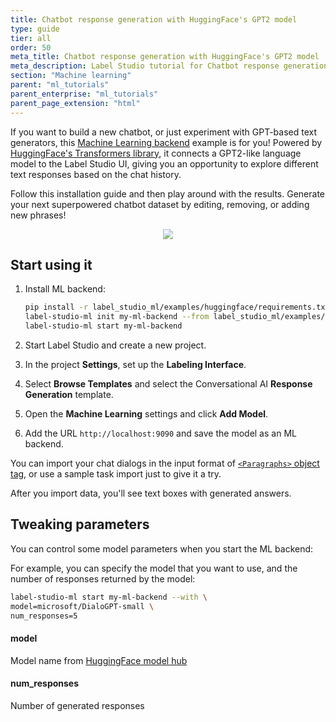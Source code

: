 ```yaml
---
title: Chatbot response generation with HuggingFace's GPT2 model
type: guide
tier: all
order: 50
meta_title: Chatbot response generation with HuggingFace's GPT2 model
meta_description: Label Studio tutorial for Chatbot response generation with HuggingFace's GPT2 model
section: "Machine learning"
parent: "ml_tutorials"
parent_enterprise: "ml_tutorials"
parent_page_extension: "html"
---
```



If you want to build a new chatbot, or just experiment with GPT-based text generators, this [Machine Learning backend](/guide/ml.html) example is for you! Powered by [HuggingFace's Transformers library](https://github.com/huggingface/transformers), 
it connects a GPT2-like language model to the Label Studio UI, giving you an opportunity to explore different text responses based on the chat history.


Follow this installation guide and then play around with the results. Generate your next superpowered chatbot dataset by editing, removing, or adding new phrases!


<div style="margin:auto; text-align:center; width:100%"><img src="/images/ml-backend-chatbot.png" style="opacity: 0.7"/></div>

## Start using it

1. Install ML backend:
    ```bash
    pip install -r label_studio_ml/examples/huggingface/requirements.txt
    label-studio-ml init my-ml-backend --from label_studio_ml/examples/huggingface/gpt.py
    label-studio-ml start my-ml-backend
    ```

2. Start Label Studio and create a new project.
   
3. In the project **Settings**, set up the **Labeling Interface**.
   
4. Select **Browse Templates** and select the Conversational AI **Response Generation** template. 

5. Open the **Machine Learning** settings and click **Add Model**. 

6. Add the URL `http://localhost:9090` and save the model as an ML backend.


You can import your chat dialogs in the input format of [`<Paragraphs>` object tag](/tags/paragraphs.html), or use a sample task import just to give it a try.

After you import data, you'll see text boxes with generated answers. 

## Tweaking parameters

You can control some model parameters when you start the ML backend:

For example, you can specify the model that you want to use, and the number of responses returned by the model:
```bash
label-studio-ml start my-ml-backend --with \
model=microsoft/DialoGPT-small \
num_responses=5
```

#### model
Model name from [HuggingFace model hub](https://huggingface.co/models?filter=gpt2)

#### num_responses
Number of generated responses
